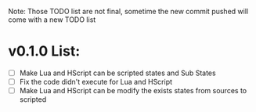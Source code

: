 Note: Those TODO list are not final, sometime the new commit pushed will come with a new TODO list

# v0.1.0 List:
* [ ] Make Lua and HScript can be scripted states and Sub States
* [ ] Fix the code didn't execute for Lua and HScript
* [ ] Make Lua and HScript can be modify the exists states from sources to scripted